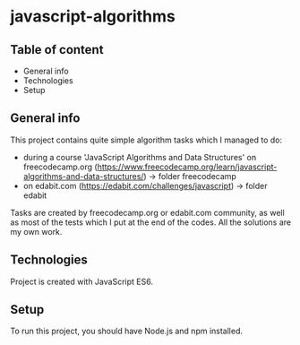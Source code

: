 # javascript-algorithms

## Table of content
* General info
* Technologies
* Setup

## General info
This project contains quite simple algorithm tasks which I managed to do:
* during a course 'JavaScript Algorithms and Data Structures' on freecodecamp.org (https://www.freecodecamp.org/learn/javascript-algorithms-and-data-structures/) -> folder freecodecamp
* on edabit.com (https://edabit.com/challenges/javascript) -> folder edabit

Tasks are created by freecodecamp.org or edabit.com community, as well as most of the tests which I put at the end of the codes. All the solutions are my own work.

## Technologies
Project is created with JavaScript ES6.

## Setup
To run this project, you should have Node.js and npm installed.
